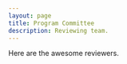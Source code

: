 ```yaml
---
layout: page
title: Program Committee
description: Reviewing team.
---
```

Here are the awesome reviewers.